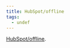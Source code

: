 ```yaml
---
title: HubSpot/offline
tags:
  - undef
---
```


<p><a href='https://github.com/HubSpot/offline'>HubSpot/offline</a>.</p>
    	